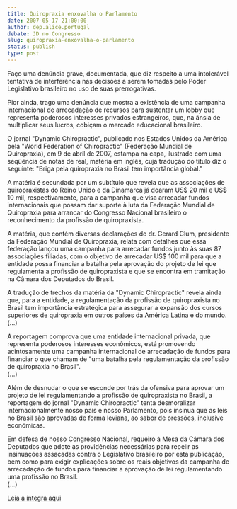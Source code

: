 ```yaml
---
title: Quiropraxia enxovalha o Parlamento
date: 2007-05-17 21:00:00
author: dep.alice.portugal
debate: JD no Congresso
slug: quiropraxia-enxovalha-o-parlamento
status: publish 
type: post
---
```


  
Faço uma denúncia grave, documentada, que diz respeito a uma intolerável tentativa de interferência nas decisões a serem tomadas pelo Poder Legislativo brasileiro no uso de suas prerrogativas.   
  
Pior ainda, trago uma denúncia que mostra a existência de uma campanha internacional de arrecadação de recursos para sustentar um lobby que representa poderosos interesses privados estrangeiros, que, na ânsia de multiplicar seus lucros, cobiçam o mercado educacional brasileiro.  
  
O jornal "Dynamic Chiropractic", publicado nos Estados Unidos da América pela "World Federation of Chiropractic" (Federação Mundial de Quiropraxia), em 9 de abril de 2007, estampa na capa, ilustrado com uma seqüência de notas de real, matéria em inglês, cuja tradução do título diz o seguinte: "Briga pela quiropraxia no Brasil tem importância global."  
  
A matéria é secundada por um subtítulo que revela que as associações de quiropraxistas do Reino Unido e da Dinamarca já doaram US$ 20 mil e US$ 10 mil, respectivamente, para a campanha que visa arrecadar fundos internacionais que possam dar suporte à luta da Federação Mundial de Quiropraxia para arrancar do Congresso Nacional brasileiro o reconhecimento da profissão de quiropraxista.  
  
A matéria, que contém diversas declarações do dr. Gerard Clum, presidente da Federação Mundial de Quiropraxia, relata com detalhes que essa federação lançou uma campanha para arrecadar fundos junto às suas 87 associações filiadas, com o objetivo de arrecadar US$ 100 mil para que a entidade possa financiar a batalha pela aprovação do projeto de lei que regulamenta a profissão de quiropraxista e que se encontra em tramitação na Câmara dos Deputados do Brasil.  
  
A tradução de trechos da matéria da "Dynamic Chiropractic" revela ainda que, para a entidade, a regulamentação da profissão de quiropraxista no Brasil tem importância estratégica para assegurar a expansão dos cursos superiores de quiropraxia em outros países da América Latina e do mundo.   
(...)  
  
A reportagem comprova que uma entidade internacional privada, que representa poderosos interesses econômicos, está promovendo acintosamente uma campanha internacional de arrecadação de fundos para financiar o que chamam de "uma batalha pela regulamentação da profissão de quiropraxia no Brasil".   
(...)  
  
Além de desnudar o que se esconde por trás da ofensiva para aprovar um projeto de lei regulamentando a profissão de quiropraxista no Brasil, a reportagem do jornal "Dynamic Chiropractic" tenta desmoralizar internacionalmente nosso país e nosso Parlamento, pois insinua que as leis no Brasil são aprovadas de forma leviana, ao sabor de pressões, inclusive econômicas.  
  
Em defesa de nosso Congresso Nacional, requeiro à Mesa da Câmara dos Deputados que adote as providências necessárias para repelir as insinuações assacadas contra o Legislativo brasileiro por esta publicação, bem como para exigir explicações sobre os reais objetivos da campanha de arrecadação de fundos para financiar a aprovação de lei regulamentando uma profissão no Brasil.  
(...)  
  
[Leia a íntegra aqui](http://www.camara.gov.br/internet/sitaqweb/discursodireto.asp?nuSessao=110.1.53.O)
